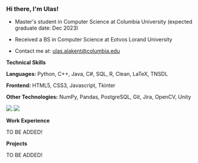 ### Hi there, I'm Ulas!


- Master's student in Computer Science at Columbia University (expected graduate date: Dec 2023)

- Received a BS in Computer Science at Eotvos Lorand University

- Contact me at: <ulas.alakent@columbia.edu>


**Technical Skills**

**Languages:** Python, C++, Java, C#, SQL, R, Clean, LaTeX, TNSDL

**Frontend:** HTML5, CSS3, Javascript, Tkinter

**Other Technologies:** NumPy, Pandas, PostgreSQL, Git, Jira, OpenCV, Unity

<img src="https://github-readme-streak-stats.herokuapp.com/?user=ulasonat" />

<img src="https://github-profile-trophy.vercel.app/?username=ulasonat" />

**Work Experience**

TO BE ADDED!

**Projects**

TO BE ADDED!
